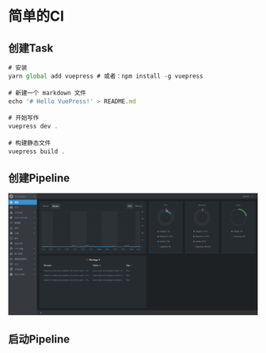 # 简单的CI

## 创建Task

``` js {4}
# 安装
yarn global add vuepress # 或者：npm install -g vuepress

# 新建一个 markdown 文件
echo '# Hello VuePress!' > README.md

# 开始写作
vuepress dev .

# 构建静态文件
vuepress build .

```

## 创建Pipeline

![An image](./home.png)

## 启动Pipeline
